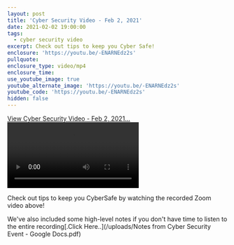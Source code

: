 ```yaml
---
layout: post
title: 'Cyber Security Video - Feb 2, 2021'
date: 2021-02-02 19:00:00
tags:
  - cyber security video
excerpt: Check out tips to keep you Cyber Safe!
enclosure: 'https://youtu.be/-ENARNEdz2s'
pullquote:
enclosure_type: video/mp4
enclosure_time:
use_youtube_image: true
youtube_alternate_image: 'https://youtu.be/-ENARNEdz2s'
youtube_code: 'https://youtu.be/-ENARNEdz2s'
hidden: false
---
```


[View Cyber Security Video - Feb 2, 2021…](https://youtu.be/-ENARNEdz2s)![](/uploads/10000000-457724435637991-4846882176588331308-n.mp4)

Check out tips to keep you CyberSafe by watching the recorded Zoom video above\!

We've also included some high-level notes if you don't have time to listen to the entire recording[.Click Here..](/uploads/Notes from Cyber Security Event - Google Docs.pdf)&nbsp;
